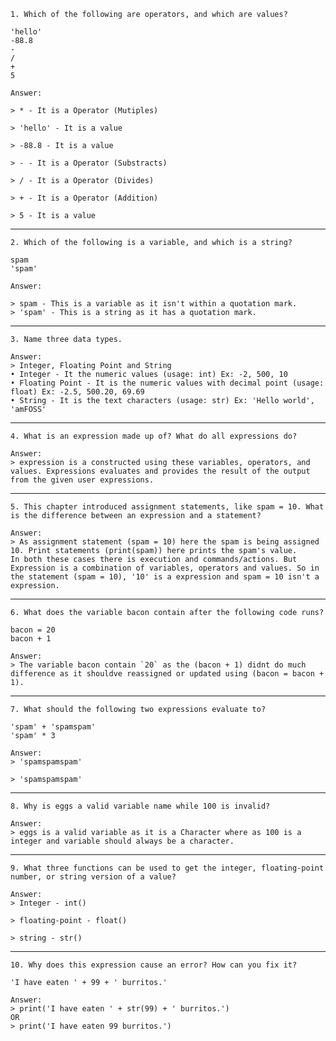 ```
1. Which of the following are operators, and which are values?

'hello'
-88.8
-
/
+
5
```
```
Answer:

> * - It is a Operator (Mutiples)

> 'hello' - It is a value

> -88.8 - It is a value

> - - It is a Operator (Substracts)

> / - It is a Operator (Divides)

> + - It is a Operator (Addition)

> 5 - It is a value
```
-------------------------------------------------------------------
```
2. Which of the following is a variable, and which is a string?

spam
'spam'
```
```
Answer:

> spam - This is a variable as it isn't within a quotation mark.
> 'spam' - This is a string as it has a quotation mark.
```
-------------------------------------------------------------------
```
3. Name three data types.
```
```
Answer:
> Integer, Floating Point and String
• Integer - It the numeric values (usage: int) Ex: -2, 500, 10
• Floating Point - It is the numeric values with decimal point (usage: float) Ex: -2.5, 500.20, 69.69
• String - It is the text characters (usage: str) Ex: 'Hello world', 'amFOSS'
```
-------------------------------------------------------------------
```
4. What is an expression made up of? What do all expressions do?
```
```
Answer:
> expression is a constructed using these variables, operators, and values. Expressions evaluates and provides the result of the output from the given user expressions.
 ```
-------------------------------------------------------------------
 ```
 5. This chapter introduced assignment statements, like spam = 10. What is the difference between an expression and a statement?
 ```
 ```
 Answer:
> As assignment statement (spam = 10) here the spam is being assigned 10. Print statements (print(spam)) here prints the spam's value.
 In both these cases there is execution and commands/actions. But Expression is a combination of variables, operators and values. So in the statement (spam = 10), '10' is a expression and spam = 10 isn't a expression.
 ```
-------------------------------------------------------------------
 ```
 6. What does the variable bacon contain after the following code runs?

bacon = 20
bacon + 1
```
```
Answer:
> The variable bacon contain `20` as the (bacon + 1) didnt do much difference as it shouldve reassigned or updated using (bacon = bacon + 1).
```
-------------------------------------------------------------------
```
7. What should the following two expressions evaluate to?

'spam' + 'spamspam'
'spam' * 3
```
```
Answer:
> 'spamspamspam'

> 'spamspamspam'
```
-------------------------------------------------------------------
```
8. Why is eggs a valid variable name while 100 is invalid?
```
```
Answer:
> eggs is a valid variable as it is a Character where as 100 is a integer and variable should always be a character.
```
-------------------------------------------------------------------
```
9. What three functions can be used to get the integer, floating-point number, or string version of a value?
```
```
Answer:
> Integer - int()

> floating-point - float()

> string - str()
```
-------------------------------------------------------------------
```
10. Why does this expression cause an error? How can you fix it?

'I have eaten ' + 99 + ' burritos.'
```
```
Answer:
> print('I have eaten ' + str(99) + ' burritos.')
OR
> print('I have eaten 99 burritos.')

